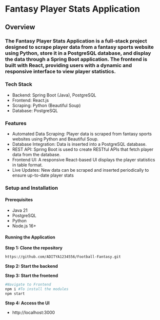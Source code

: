 # Fantasy Player Stats Application

## Overview

### The Fantasy Player Stats Application is a full-stack project designed to scrape player data from a fantasy sports website using Python, store it in a PostgreSQL database, and display the data through a Spring Boot application. The frontend is built with React, providing users with a dynamic and responsive interface to view player statistics.

### Tech Stack
- Backend: Spring Boot (Java), PostgreSQL
- Frontend: React.js
- Scraping: Python (Beautiful Soup)
- Database: PostgreSQL

### Features
- Automated Data Scraping: Player data is scraped from fantasy sports websites using Python and Beautiful Soup.
- Database Integration: Data is inserted into a PostgreSQL database.
- REST API: Spring Boot is used to create RESTful APIs that fetch player data from the database.
- Frontend UI: A responsive React-based UI displays the player statistics in table format.
- Live Updates: New data can be scraped and inserted periodically to ensure up-to-date player stats

### Setup and Installation

#### Prerequisites
- Java 21
- PostgreSQL
- Python
- Node.js 16+

#### Running the Application
**Step 1: Clone the repository**
```bash
https://github.com/ADITYA1234556/Football-Fantasy.git
```
**Step 2: Start the backend**

**Step 3: Start the frontend**
```bash
#Navigate to Frontend
npm i #To install the modules
npm start
```

**Step 4: Access the UI**
- http://localhost:3000
